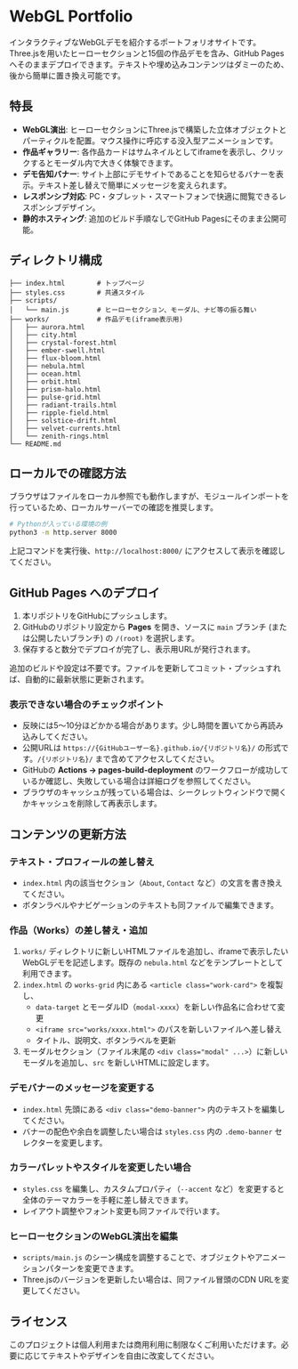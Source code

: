 # WebGL Portfolio

インタラクティブなWebGLデモを紹介するポートフォリオサイトです。Three.jsを用いたヒーローセクションと15個の作品デモを含み、GitHub Pagesへそのままデプロイできます。テキストや埋め込みコンテンツはダミーのため、後から簡単に置き換え可能です。

## 特長

- **WebGL演出**: ヒーローセクションにThree.jsで構築した立体オブジェクトとパーティクルを配置。マウス操作に呼応する没入型アニメーションです。
- **作品ギャラリー**: 各作品カードはサムネイルとしてiframeを表示し、クリックするとモーダル内で大きく体験できます。
- **デモ告知バナー**: サイト上部にデモサイトであることを知らせるバナーを表示。テキスト差し替えで簡単にメッセージを変えられます。
- **レスポンシブ対応**: PC・タブレット・スマートフォンで快適に閲覧できるレスポンシブデザイン。
- **静的ホスティング**: 追加のビルド手順なしでGitHub Pagesにそのまま公開可能。

## ディレクトリ構成

```
├── index.html        # トップページ
├── styles.css        # 共通スタイル
├── scripts/
│   └── main.js       # ヒーローセクション、モーダル、ナビ等の振る舞い
├── works/            # 作品デモ(iframe表示用)
│   ├── aurora.html
│   ├── city.html
│   ├── crystal-forest.html
│   ├── ember-swell.html
│   ├── flux-bloom.html
│   ├── nebula.html
│   ├── ocean.html
│   ├── orbit.html
│   ├── prism-halo.html
│   ├── pulse-grid.html
│   ├── radiant-trails.html
│   ├── ripple-field.html
│   ├── solstice-drift.html
│   ├── velvet-currents.html
│   └── zenith-rings.html
└── README.md
```

## ローカルでの確認方法

ブラウザはファイルをローカル参照でも動作しますが、モジュールインポートを行っているため、ローカルサーバーでの確認を推奨します。

```bash
# Pythonが入っている環境の例
python3 -m http.server 8000
```

上記コマンドを実行後、`http://localhost:8000/` にアクセスして表示を確認してください。

## GitHub Pages へのデプロイ

1. 本リポジトリをGitHubにプッシュします。
2. GitHubのリポジトリ設定から **Pages** を開き、ソースに `main` ブランチ (または公開したいブランチ) の `/(root)` を選択します。
3. 保存すると数分でデプロイが完了し、表示用URLが発行されます。

追加のビルドや設定は不要です。ファイルを更新してコミット・プッシュすれば、自動的に最新状態に更新されます。

### 表示できない場合のチェックポイント

- 反映には5〜10分ほどかかる場合があります。少し時間を置いてから再読み込みしてください。
- 公開URLは `https://{GitHubユーザー名}.github.io/{リポジトリ名}/` の形式です。`/{リポジトリ名}/` まで含めてアクセスしてください。
- GitHubの **Actions → pages-build-deployment** のワークフローが成功しているか確認し、失敗している場合は詳細ログを参照してください。
- ブラウザのキャッシュが残っている場合は、シークレットウィンドウで開くかキャッシュを削除して再表示します。

## コンテンツの更新方法

### テキスト・プロフィールの差し替え

- `index.html` 内の該当セクション（`About`, `Contact` など）の文言を書き換えてください。
- ボタンラベルやナビゲーションのテキストも同ファイルで編集できます。

### 作品（Works）の差し替え・追加

1. `works/` ディレクトリに新しいHTMLファイルを追加し、iframeで表示したいWebGLデモを記述します。既存の `nebula.html` などをテンプレートとして利用できます。
2. `index.html` の `works-grid` 内にある `<article class="work-card">` を複製し、
   - `data-target` とモーダルID（`modal-xxxx`）を新しい作品名に合わせて変更
   - `<iframe src="works/xxxx.html">` のパスを新しいファイルへ差し替え
   - タイトル、説明文、ボタンラベルを更新
3. モーダルセクション（ファイル末尾の `<div class="modal" ...>`）に新しいモーダルを追加し、`src` を新しいHTMLに設定します。

### デモバナーのメッセージを変更する

- `index.html` 先頭にある `<div class="demo-banner">` 内のテキストを編集してください。
- バナーの配色や余白を調整したい場合は `styles.css` 内の `.demo-banner` セレクターを変更します。

### カラーパレットやスタイルを変更したい場合

- `styles.css` を編集し、カスタムプロパティ（`--accent` など）を変更すると全体のテーマカラーを手軽に差し替えできます。
- レイアウト調整やフォント変更も同ファイルで行います。

### ヒーローセクションのWebGL演出を編集

- `scripts/main.js` のシーン構成を調整することで、オブジェクトやアニメーションパターンを変更できます。
- Three.jsのバージョンを更新したい場合は、同ファイル冒頭のCDN URLを変更してください。

## ライセンス

このプロジェクトは個人利用または商用利用に制限なくご利用いただけます。必要に応じてテキストやデザインを自由に改変してください。
